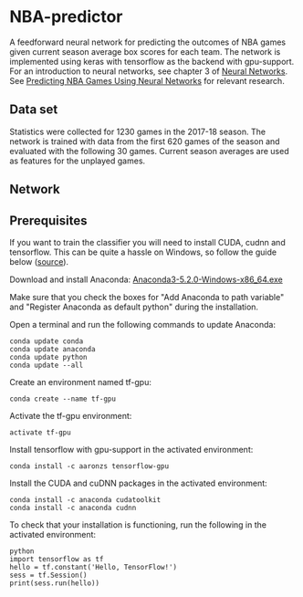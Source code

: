 # NBA-predictor
A feedforward neural network for predicting the outcomes of NBA games given current season average box scores for each team. The network is implemented using keras with tensorflow as the backend with gpu-support. For an introduction to neural networks, see chapter 3 of [Neural Networks](http://www.dkriesel.com/_media/science/neuronalenetze-en-zeta2-2col-dkrieselcom.pdf). See [Predicting NBA Games Using Neural
Networks](http://sci-hub.tw/https://www.degruyter.com/view/j/jqas.2009.5.1/jqas.2009.5.1.1156/jqas.2009.5.1.1156.xml?format=INT&intcmp=trendmd) for relevant research.

## Data set
Statistics were collected for 1230 games in the 2017-18 season. The network is trained with data from the first 620 games of the season and evaluated with the following 30 games. Current season averages are used as features for the unplayed games.

## Network

## Prerequisites
If you want to train the classifier you will need to install CUDA, cudnn and tensorflow. This can be quite a hassle on Windows, so follow the guide below ([source](https://www.pugetsystems.com/labs/hpc/The-Best-Way-to-Install-TensorFlow-with-GPU-Support-on-Windows-10-Without-Installing-CUDA-1187/)).

Download and install Anaconda:
[Anaconda3-5.2.0-Windows-x86_64.exe](https://repo.continuum.io/archive/Anaconda3-5.2.0-Windows-x86_64.exe) 

Make sure that you check the boxes for "Add Anaconda to path variable" and "Register Anaconda as default python" during the installation.

Open a terminal and run the following commands to update Anaconda:
```
conda update conda
conda update anaconda
conda update python
conda update --all
```

Create an environment named tf-gpu:
```
conda create --name tf-gpu
```

Activate the tf-gpu environment:
```
activate tf-gpu
```

Install tensorflow with gpu-support in the activated environment:
```
conda install -c aaronzs tensorflow-gpu
```

Install the CUDA and cuDNN packages in the activated environment:
```
conda install -c anaconda cudatoolkit
conda install -c anaconda cudnn
```

To check that your installation is functioning, run the following in the activated environment:
```
python
import tensorflow as tf
hello = tf.constant('Hello, TensorFlow!')
sess = tf.Session()
print(sess.run(hello))
```
